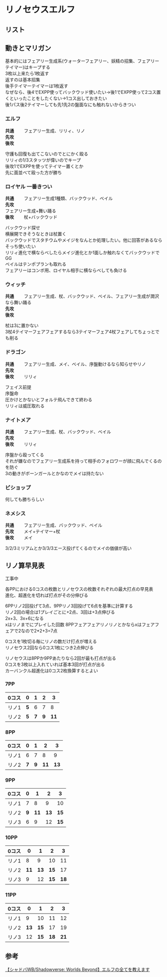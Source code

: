 # リノセウスエルフ
## リスト

## 動きとマリガン

基本的にはフェアリー生成系(ウォーターフェアリー、妖精の招集、フェアリーテイマー)はキープする  
3枚以上来たら1枚返す  
返すのは基本招集  
後手テイマーテイマーは1枚返す  
なぜなら、後4でEXPP使ってバックウッド使いたい→後1でEXPP使って2コス置くといったことをしたくない→1コス出しておきたい  
後1パス後2テイマーしても先1先2の盤面なにも触れないからきつい  

### エルフ
**共通**　　
フェアリー生成、リリィ、リノ  
**先攻**　　  
**後攻**　　

守護も回復も出てこないのでとにかく殴る  
リリィの1/3スタッツが偉いのでキープ  
後攻1でEXPPを使ってテイマー置くとか  
先に面並べて殴った方が勝ち

### ロイヤル 一番きつい
**共通**　　
フェアリー生成1種類、バックウッド、ベイル  
**先攻**　　  
フェアリー生成+舞い踊る  
**後攻**　　
杖+バックウッド  

バックウッド探せ  
横展開できそうなときは杖置く  
バックウッドでスタチウムやメイジをなんとか処理したい。他に回答があるならそっち使いたい  
リリィ進化で横ならべしたらメイジ進化とか1面しか触れなくてバックウッドでGG  
ベイルはテンポプランも取れる  
フェアリーはコンボ用、ロイヤル相手に横ならべしても負ける 

### ウィッチ
**共通**　　
フェアリー生成、杖、バックウッド、ベイル、フェアリー生成が潤沢なら舞い踊る  
**先攻**　　  
**後攻**　　

杖は3に置かない  
3杖4テイマーフェアフェアするなら3テイマーフェア4杖フェアしてちょっとでも削る  


### ドラゴン
**共通**　　
フェアリー生成、メイ、ベイル、序盤動けるなら知らせやリノ  
**先攻**　　  
**後攻**　　
リリィ

フェイス前提  
序盤命  
圧かけとかないとフォルテ飛んできて終わる  
リリィは威圧取れる  


### ナイトメア
**共通**　　
フェアリー生成、杖、バックウッド、ベイル  
**先攻**　　  
**後攻**　　
リリィ


序盤から殴ってくる  
それが嫌なのでフェアリー生成系を持って相手のフォロワーが顔に飛んでくるのを防ぐ  
3の動きがボーンガールとかなのでメイは持たない  

### ビショップ
何しても勝ちらしい

### ネメシス
**共通**　　
フェアリー生成、バックウッド、ベイル  
**先攻**　　
メイ+テイマー+杖  
**後攻**　　
メイ 


3/2/3ミリアムとか3/3/3エース投げてくるのでメイの価値が高い  


## リノ算早見表
工事中

各PPにおける0コスの枚数とリノセウスの枚数それぞれの最大打点の早見表  
進化、超進化を切れば打点がその分伸びる  

6PPリノ2回投げて3点、9PPリノ3回投げて6点を基準に計算する  
リノ2回の場合は1プレイごとに+2点、3回は+3点伸びる  
2x+3、3x+6になる  
xはリノまでにプレイした回数
8PPフェアフェアリノリノとかならxはフェアフェアで2なので2*2+3=7点  

0コスを1枚切る毎にリノの数だけ打点が増える  
リノセウス2回なら0コス1枚につき2点伸びる  

リノセウスは8PPか9PPあたりなら2回が最も打点が出る  
0コスを3枚以上入れていれば基本3回が打点が出る  
カーバンクル超進化は0コス2枚換算するとよい  




### 7PP  
|0コス|   0  |   1  |   2  |   3  |
|-----|-----|-----|-----|-----|
|リノ1| **5**|   6  |   7  |   8  |
|リノ2| **5**| **7**| **9**|**11**|

### 8PP  
|0コス|   0  |   1  |   2  |   3  |
|-----|-----|-----|-----|-----|
|リノ1|   6  |   7  |   8  |   9  |
|リノ2| **7**| **9**|**11**|**13**|

### 9PP  
|0コス|   0  |   1  |   2  |   3  |
|-----|-----|-----|-----|-----|
|リノ1|   7  |   8  |   9  |  10  |
|リノ2| **9**|**11**|**13**|**15**|
|リノ3|   6  |   9  |  12  |**15**|  


### 10PP  
|0コス|   0  |   1  |   2  |   3  |
|-----|-----|-----|-----|-----|
|リノ1|   8  |   9  |  10  |  11  |
|リノ2|**11**|**13**|**15**|  17  |
|リノ3|   9  |  12  |**15**|**18**|

### 11PP  
|0コス|   0  |   1  |   2  |   3  |
|-----|-----|-----|-----|-----|
|リノ1|   9  |  10  |  11  |  12  |
|リノ2|**13**|**15**|  17  |  19  |
|リノ3|  12  |**15**|**18**|**21**|



## 参考
[【シャドバWB/Shadowverse: Worlds Beyond】エルフの全てを教えます](https://www.youtube.com/live/akya-fSv_jI?si=eGOqBqevb2GcAGIe)  